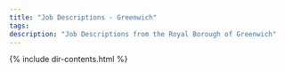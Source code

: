 ```yaml
---
title: "Job Descriptions - Greenwich"
tags: 
description: "Job Descriptions from the Royal Borough of Greenwich"
---
```


{% include dir-contents.html %}
